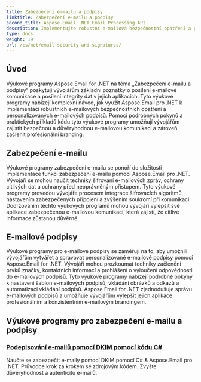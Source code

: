 ```yaml
---
title: Zabezpečení e-mailu a podpisy
linktitle: Zabezpečení e-mailu a podpisy
second_title: Aspose.Email .NET Email Processing API
description: Implementujte robustní e-mailová bezpečnostní opatření a personalizované podpisy pomocí výukových programů Aspose.Email for .NET. Zajistěte bezpečnou komunikaci a profesionální branding.
type: docs
weight: 19
url: /cs/net/email-security-and-signatures/
---
```


## Úvod

Výukové programy Aspose.Email for .NET na téma „Zabezpečení e-mailu a podpisy“ poskytují vývojářům základní poznatky o posílení e-mailové komunikace a posílení integrity dat v jejich aplikacích. Tyto výukové programy nabízejí komplexní návod, jak využít Aspose.Email pro .NET k implementaci robustních e-mailových bezpečnostních opatření a personalizovaných e-mailových podpisů. Pomocí podrobných pokynů a praktických příkladů kódu tyto výukové programy umožňují vývojářům zajistit bezpečnou a důvěryhodnou e-mailovou komunikaci a zároveň začlenit profesionální branding.

## Zabezpečení e-mailu

Výukové programy zabezpečení e-mailu se ponoří do složitosti implementace funkcí zabezpečení e-mailu pomocí Aspose.Email pro .NET. Vývojáři se mohou naučit techniky šifrování e-mailových zpráv, ochrany citlivých dat a ochrany před neoprávněným přístupem. Tyto výukové programy provedou vývojáře procesem integrace šifrovacích algoritmů, nastavením zabezpečených připojení a zvýšením soukromí při komunikaci. Dodržováním těchto výukových programů mohou vývojáři vylepšit své aplikace zabezpečenou e-mailovou komunikací, která zajistí, že citlivé informace zůstanou důvěrné.

## E-mailové podpisy

Výukové programy pro e-mailové podpisy se zaměřují na to, aby umožnili vývojářům vytvářet a spravovat personalizované e-mailové podpisy pomocí Aspose.Email for .NET. Vývojáři mohou prozkoumat techniky začlenění prvků značky, kontaktních informací a prohlášení o vyloučení odpovědnosti do e-mailových podpisů. Tyto výukové programy nabízejí podrobné pokyny k nastavení šablon e-mailových podpisů, vkládání obrázků a odkazů a automatizaci vkládání podpisů. Aspose.Email for .NET zjednodušuje správu e-mailových podpisů a umožňuje vývojářům vylepšit jejich aplikace profesionálním a konzistentním e-mailovým brandingem.


## Výukové programy pro zabezpečení e-mailu a podpisy

### [Podepisování e-mailů pomocí DKIM pomocí kódu C#](./signing-emails-with-dkim-using-csharp-code/)
Naučte se zabezpečit e-maily pomocí DKIM pomocí C# & Aspose.Email pro .NET. Průvodce krok za krokem se zdrojovým kódem. Zvyšte důvěryhodnost a autenticitu e-mailů.